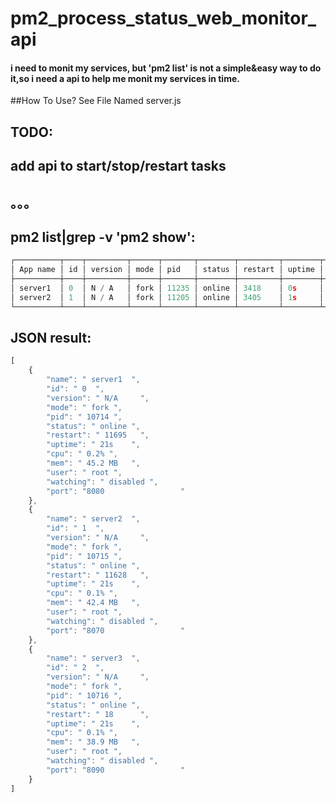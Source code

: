 # pm2_process_status_web_monitor_api
#### i need to monit my services, but 'pm2 list' is not a simple&easy way to do it,so i need a api to help me monit my services in time.
##How To Use? See File Named server.js
## TODO:
## add api to start/stop/restart tasks
## 。。。
## pm2 list|grep -v 'pm2 show':
```javascript
┌──────────┬────┬─────────┬──────┬───────┬────────┬─────────┬────────┬─────┬───────────┬──────┬──────────┐
│ App name │ id │ version │ mode │ pid   │ status │ restart │ uptime │ cpu │ mem       │ user │ watching │
├──────────┼────┼─────────┼──────┼───────┼────────┼─────────┼────────┼─────┼───────────┼──────┼──────────┤
│ server1  │ 0  │ N / A   │ fork │ 11235 │ online │ 3418    │ 0s     │ 0 %  │ 24.7 MB  │ root │ disabled │
│ server2  │ 1  │ N / A   │ fork │ 11205 │ online │ 3405    │ 1s     │ 0 %  │ 25.8 MB  │ root │ disabled │
└──────────┴────┴─────────┴──────┴───────┴────────┴─────────┴────────┴─────┴───────────┴──────┴──────────┘
```
## JSON result:
```javascript
[
    {
        "name": " server1  ",
        "id": " 0  ",
        "version": " N/A     ",
        "mode": " fork ",
        "pid": " 10714 ",
        "status": " online ",
        "restart": " 11695   ",
        "uptime": " 21s    ",
        "cpu": " 0.2% ",
        "mem": " 45.2 MB   ",
        "user": " root ",
        "watching": " disabled ",
        "port": "8080                 "
    },
    {
        "name": " server2  ",
        "id": " 1  ",
        "version": " N/A     ",
        "mode": " fork ",
        "pid": " 10715 ",
        "status": " online ",
        "restart": " 11628   ",
        "uptime": " 21s    ",
        "cpu": " 0.1% ",
        "mem": " 42.4 MB   ",
        "user": " root ",
        "watching": " disabled ",
        "port": "8070                 "
    },
    {
        "name": " server3  ",
        "id": " 2  ",
        "version": " N/A     ",
        "mode": " fork ",
        "pid": " 10716 ",
        "status": " online ",
        "restart": " 18      ",
        "uptime": " 21s    ",
        "cpu": " 0.1% ",
        "mem": " 38.9 MB   ",
        "user": " root ",
        "watching": " disabled ",
        "port": "8090                 "
    }
]
```

